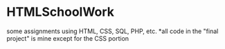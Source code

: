 # HTMLSchoolWork
 some assignments using HTML, CSS, SQL, PHP, etc.
 *all code in the "final project" is mine except for the CSS portion

